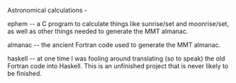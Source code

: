 Astronomical calculations -

ephem  -- a C program to calculate things like sunrise/set and moonrise/set,
as well as other things needed to generate the MMT almanac.

almanac  --  the ancient Fortran code used to generate the MMT almanac.

haskell -- at one time I was fooling around translating (so to speak)
the old Fortran code into Haskell.  This is an unfinished project that
is never likely to be finished.
